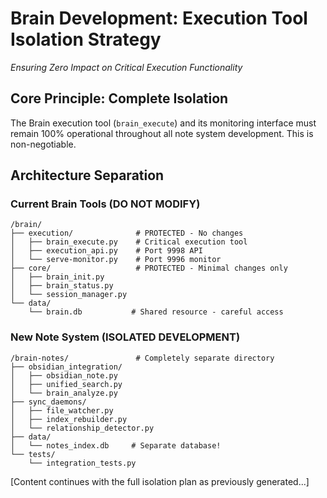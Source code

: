 # Brain Development: Execution Tool Isolation Strategy
*Ensuring Zero Impact on Critical Execution Functionality*

## Core Principle: Complete Isolation

The Brain execution tool (`brain_execute`) and its monitoring interface must remain 100% operational throughout all note system development. This is non-negotiable.

## Architecture Separation

### Current Brain Tools (DO NOT MODIFY)
```
/brain/
├── execution/              # PROTECTED - No changes
│   ├── brain_execute.py    # Critical execution tool
│   ├── execution_api.py    # Port 9998 API
│   └── serve-monitor.py    # Port 9996 monitor
├── core/                   # PROTECTED - Minimal changes only
│   ├── brain_init.py      
│   ├── brain_status.py    
│   └── session_manager.py
└── data/
    └── brain.db           # Shared resource - careful access
```

### New Note System (ISOLATED DEVELOPMENT)
```
/brain-notes/               # Completely separate directory
├── obsidian_integration/
│   ├── obsidian_note.py
│   ├── unified_search.py
│   └── brain_analyze.py
├── sync_daemons/
│   ├── file_watcher.py
│   ├── index_rebuilder.py
│   └── relationship_detector.py
├── data/
│   └── notes_index.db     # Separate database!
└── tests/
    └── integration_tests.py
```

[Content continues with the full isolation plan as previously generated...]
